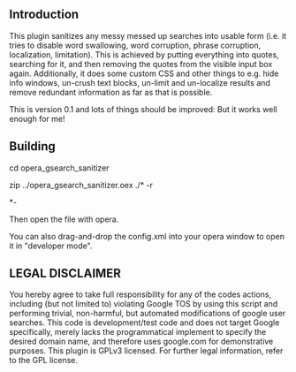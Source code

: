 

Introduction
------------

This plugin sanitizes any messy messed up searches into usable form (i.e. it tries to disable word swallowing, word corruption, phrase corruption, localization, limitation). This is achieved by putting everything into quotes, searching for it, and then removing the quotes from the visible input box again. Additionally, it does some custom CSS and other things to e.g. hide info windows, un-crush text blocks, un-limit and un-localize results and remove redundant information as far as that is possible.

This is version 0.1 and lots of things should be improved: But it works well enough for me!

Building
--------

cd opera_gsearch_sanitizer

zip ../opera_gsearch_sanitizer.oex ./* -r 
   
*-
   
Then open the file with opera.
   
You can also drag-and-drop the config.xml into your opera window to open it in "developer mode".


LEGAL DISCLAIMER
----------------

You hereby agree to take full responsibility for any of the codes actions, including (but not limited to) violating Google TOS by using this script and performing trivial, non-harmful, but automated modifications of google user searches. This code is development/test code and does not target Google specifically, merely lacks the programmatical implement to specify the desired domain name, and therefore uses google.com for demonstrative purposes. This plugin is GPLv3 licensed. For further legal information, refer to the GPL license.
